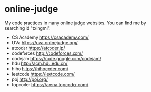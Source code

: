 # online-judge
My code practices in many online judge websites. You can find me by searching id "txingml".
* CS Academy https://csacademy.com/
* UVa https://uva.onlinejudge.org/
* atcoder https://atcoder.jp/
* codeforces http://codeforces.com/
* codejam https://code.google.com/codejam/
* hdu http://acm.hdu.edu.cn/
* hiho https://hihocoder.com/
* leetcode https://leetcode.com/
* poj http://poj.org/
* topcoder https://arena.topcoder.com/
